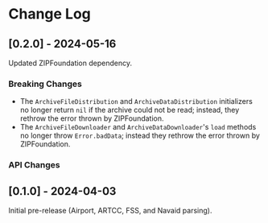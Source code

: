 # Change Log

## [0.2.0] - 2024-05-16

Updated ZIPFoundation dependency.

### Breaking Changes

* The `ArchiveFileDistribution` and `ArchiveDataDistribution` initializers no
  longer return `nil` if the archive could not be read; instead, they rethrow
  the error thrown by ZIPFoundation.
* The `ArchiveFileDownloader` and `ArchiveDataDownloader`'s `load` methods no
  longer throw `Error.badData`; instead they rethrow the error thrown by
  ZIPFoundation.

### API Changes

## [0.1.0] - 2024-04-03

Initial pre-release (Airport, ARTCC, FSS, and Navaid parsing).

